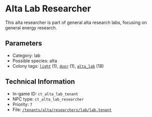 # Alta Lab Researcher

This alta researcher is part of general alta research labs, focusing on general energy research.

## Parameters

- Category: lab
- Possible species: alta
- Colony tags: [`light`](https://ceterai.github.io/MyEnternia/Wiki/Tags/Light) (1), [`door`](https://ceterai.github.io/MyEnternia/Wiki/Tags/Door) (1), [`alta_lab`](https://ceterai.github.io/MyEnternia/Wiki/Tags/AltaLab) (18)

## Technical Information

- In-game ID: `ct_alta_lab_tenant`
- NPC type: `ct_alta_lab_researcher`
- Priority: `7`
- File: [`/tenants/alta/researchers/lab/lab.tenant`](https://github.com/Ceterai/Enternia/blob/main/tenants/alta/researchers/lab/lab.tenant)
